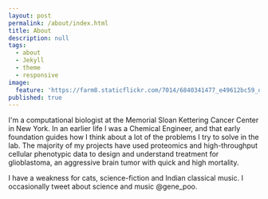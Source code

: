 ```yaml
---
layout: post
permalink: /about/index.html
title: About
description: null
tags:
  - about
  - Jekyll
  - theme
  - responsive
image:
  feature: 'https://farm8.staticflickr.com/7014/6840341477_e49612bc59_o_d.jpg'
published: true
---
```

 
I'm a computational biologist at the Memorial Sloan Kettering Cancer Center in New York. In an earlier life I was a Chemical Engineer, and that early foundation guides how I think about a lot of the problems I try to solve in the lab. The majority of my projects have used proteomics and high-throughput cellular phenotypic data to design and understand treatment for glioblastoma, an aggressive brain tumor with quick and high mortality. 

I have a weakness for cats, science-fiction and Indian classical music. I occasionally tweet about science and music @gene_poo.
